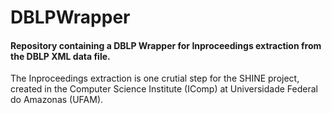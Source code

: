 # DBLPWrapper

#### Repository containing a DBLP Wrapper for Inproceedings extraction from the DBLP XML data file.

The Inproceedings extraction is one crutial step for the SHINE project, created in the Computer Science Institute (IComp) at Universidade Federal do Amazonas (UFAM).
